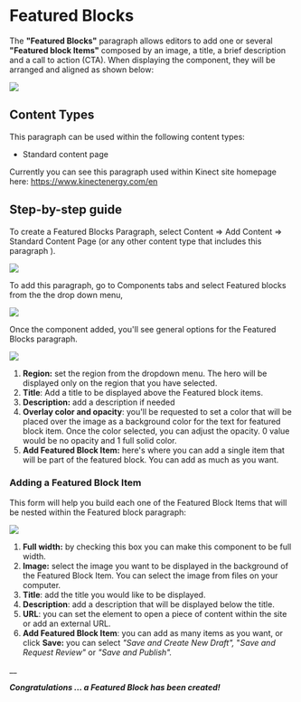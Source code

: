 # Featured Blocks

The **"Featured Blocks"** paragraph allows editors to add one or several **"Featured block Items"** composed by an image, a title, a brief description and a call to action \(CTA\). When displaying the component, they will be arranged and aligned as shown below:

![](https://blobscdn.gitbook.com/v0/b/gitbook-28427.appspot.com/o/assets%2F-LLjYtHePCsCaZ9F3NOs%2F-LMlH4oH9qX3t2LIRkMH%2F-LMlHZ3BQOYBA3wWVHX0%2FFeatured_blocks.png?alt=media&token=c235751d-786e-49ec-86b9-6ef4fd3f244c)

## Content Types <a id="content-types"></a>

This paragraph can be used within the following content types:

* Standard content page

Currently you can see this paragraph used within Kinect site homepage here: https://www.kinectenergy.com/en

## Step-by-step guide <a id="step-by-step-guide"></a>

To create a Featured Blocks Paragraph, select Content =&gt; Add Content =&gt; Standard Content Page \(or any other content type that includes this paragraph \).

![](https://blobscdn.gitbook.com/v0/b/gitbook-28427.appspot.com/o/assets%2F-LLjYtHePCsCaZ9F3NOs%2F-LM2eE8LU6bsbB9fA1Sc%2F-LM2eP0KF4d-kotXwdEv%2FGen_admin_SCP.png?alt=media&token=7c3dce9b-1da1-4243-8bf3-ab3e53a52c2d)

To add this paragraph, go to Components tabs and select Featured blocks from the the drop down menu,

![](https://blobscdn.gitbook.com/v0/b/gitbook-28427.appspot.com/o/assets%2F-LLjYtHePCsCaZ9F3NOs%2F-LMlJW8riS_0RGE0bACw%2F-LMlS1oc3CA9hjSroXo2%2Ffeatured_block_back.png?alt=media&token=81337c52-d2cb-46c9-a550-da7438089e9a)

Once the component added, you'll see general options for the Featured Blocks paragraph.

![](https://blobscdn.gitbook.com/v0/b/gitbook-28427.appspot.com/o/assets%2F-LLjYtHePCsCaZ9F3NOs%2F-LMlyxxMWtQY90IMdW9t%2F-LMlz5EgimOHQ_9ok4r4%2FFeatured_back-01.png?alt=media&token=3449e8d1-1d53-4d31-b4ca-c2d3c0f75fa6)

1. **Region:** set the region from the dropdown menu. The hero will be displayed only on the region that you have selected.
2. **Title**: Add a title to be displayed above the Featured block items.
3. **Description:** add a description if needed
4. **Overlay color and opacity**: you'll be requested to set a color that will be placed over the image as a background color for the text for featured block item. Once the color selected, you can adjust the opacity. 0 value would be no opacity and 1 full solid color.
5. **Add Featured Block Item:** here's where you can add a single item that will be part of the featured block. You can add as much as you want.

### Adding a Featured Block Item  <a id="adding-a-featured-block-item"></a>

This form will help you build each one of the Featured Block Items that will be nested within the Featured block paragraph:

![](https://blobscdn.gitbook.com/v0/b/gitbook-28427.appspot.com/o/assets%2F-LLjYtHePCsCaZ9F3NOs%2F-LMm8MkptNJro1ePaNZn%2F-LMm8ihIpi31gk7Acp2y%2FFeatured_item_back-01.png?alt=media&token=643ac188-ee98-4bcd-b503-ea5860fc57f0)

1. **Full width:** by checking this box you can make this component to be full width.
2. **Image:** select the image you want to be displayed in the background of the Featured Block Item. You can select the image from files on your computer.
3. **Title**: add the title you would like to be displayed.
4. **Description**: add a description that will be displayed below the title.
5. **URL**: you can set the element to open a piece of content within the site or add an external URL.
6. **Add Featured Block Item**: you can add as many items as you want, or click **Save:** you can select _"Save and Create New Draft",_ "_Save and Request Review"_ or _"Save and Publish"._

\_\_

_**Congratulations ... a Featured Block has been created!**_

